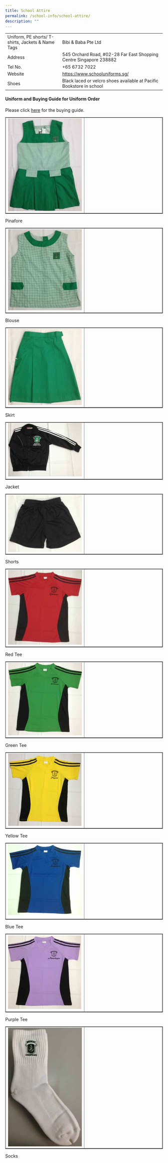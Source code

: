 ```yaml
---
title: School Attire
permalink: /school-info/school-attire/
description: ""
---
```

<table border="0">
<tbody>
<tr>
<td>Uniform, PE shorts/ T-shirts, Jackets &amp; Name Tags</td>
<td>Bibi & Baba Pte Ltd</td>
</tr>
<tr>
<td>Address</td>
<td>545 Orchard Road,
#02-28 Far East Shopping Centre
Singapore 238882</td>
</tr>
<tr>
<td>Tel No.</td>
<td>+65 6732 7022</td>
</tr>
<tr>
<td>Website</td>
<td><a href="https://www.schooluniforms.sg/" target="_blank" rel="noopener">https://www.schooluniforms.sg/</a></td>
</tr>

<tr>
<td>Shoes</td>
<td>Black laced or velcro shoes available at Pacific Bookstore in school</td>
</tr>
</tbody>
</table>
<h4>Uniform and Buying Guide for Uniform Order</h4>
<p>Please click&nbsp;<a href="/files/PG%20School%20uniform%20ordering%20for%202022%20-%20United%20Uniforms%20121121.pdf" target="_blank" rel="noopener">here</a>&nbsp;for the buying guide.</p>
<table style="border-collapse: collapse; width: 100%;" border="1">
<tbody>
<tr>
<td style="width: 50%;"><img src="/images/sa1.jpg"></td>
<td style="width: 50%;">&nbsp;</td>
</tr>
</tbody>
</table>
<p>Pinafore</p>
<table style="border-collapse: collapse; width: 100%;" border="1">
<tbody>
<tr>
<td style="width: 50%;"><img src="/images/sa2.jpg"></td>
<td style="width: 50%;">&nbsp;</td>
</tr>
</tbody>
</table>
<p>Blouse</p>
<table style="border-collapse: collapse; width: 100%;" border="1">
<tbody>
<tr>
<td style="width: 50%;"><img src="/images/sa3.jpg"></td>
<td style="width: 50%;">&nbsp;</td>
</tr>
</tbody>
</table>
<p>Skirt</p>
<table style="border-collapse: collapse; width: 100%;" border="1">
<tbody>
<tr>
<td style="width: 50%;"><img src="/images/sa4.jpg"></td>
<td style="width: 50%;">&nbsp;</td>
</tr>
</tbody>
</table>
<p>Jacket</p>
<table style="border-collapse: collapse; width: 100%;" border="1">
<tbody>
<tr>
<td style="width: 50%;"><img src="/images/sa5.jpg"></td>
<td style="width: 50%;">&nbsp;</td>
</tr>
</tbody>
</table>
<p>Shorts</p>
<table style="border-collapse: collapse; width: 100%;" border="1">
<tbody>
<tr>
<td style="width: 50%;"><img src="/images/sa6.jpg"></td>
<td style="width: 50%;">&nbsp;</td>
</tr>
</tbody>
</table>
<p>Red Tee</p>
<table style="border-collapse: collapse; width: 100%;" border="1">
<tbody>
<tr>
<td style="width: 50%;"><img src="/images/sa7.jpg"></td>
<td style="width: 50%;">&nbsp;</td>
</tr>
</tbody>
</table>
<p>Green Tee</p>
<table style="border-collapse: collapse; width: 100%;" border="1">
<tbody>
<tr>
<td style="width: 50%;"><img src="/images/sa8.jpg"></td>
<td style="width: 50%;">&nbsp;</td>
</tr>
</tbody>
</table>
<p>Yellow Tee</p>
<table style="border-collapse: collapse; width: 100%;" border="1">
<tbody>
<tr>
<td style="width: 50%;"><img src="/images/sa9.jpg"></td>
<td style="width: 50%;">&nbsp;</td>
</tr>
</tbody>
</table>
<p>Blue Tee</p>
<table style="border-collapse: collapse; width: 100%;" border="1">
<tbody>
<tr>
<td style="width: 50%;"><img src="/images/sa10.jpg"></td>
<td style="width: 50%;">&nbsp;</td>
</tr>
</tbody>
</table>
<p>Purple Tee</p>
<table style="border-collapse: collapse; width: 100%;" border="1">
<tbody>
<tr>
<td style="width: 50%;"><img src="/images/sa11.jpg"></td>
<td style="width: 50%;">&nbsp;</td>
</tr>
</tbody>
</table>
<p>Socks</p>